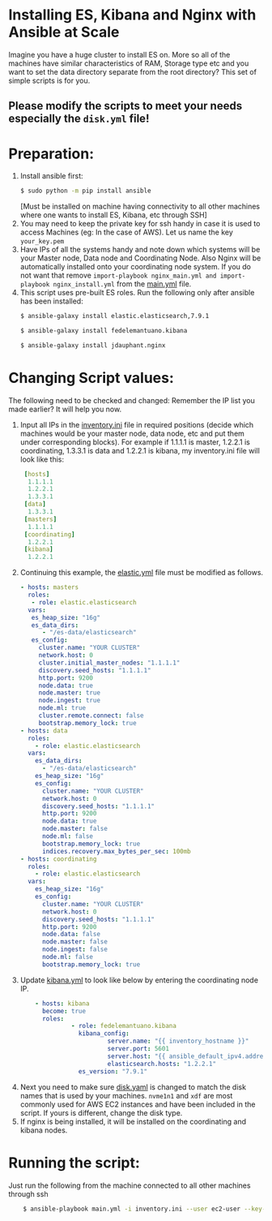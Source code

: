 # Installing ES, Kibana and Nginx with Ansible at Scale

Imagine you have a huge cluster to install ES on. More so all of the machines have similar characteristics of RAM, Storage type etc and you want to set the data directory separate from the root directory?
This set of simple scripts is for you.

## Please modify the scripts to meet your needs especially the `disk.yml` file!

# Preparation:
1. Install ansible first: 
    ``` sh
    $ sudo python -m pip install ansible
    ```
    [Must be installed on machine having connectivity to all other machines where one wants to install ES, Kibana, etc through SSH]
2. You may need to keep the private key for ssh handy in case it is used to access Machines (eg: In the case of AWS).  Let us name the key `your_key.pem`
3. Have IPs of all the systems handy and note down which systems will be your Master node, Data node and Coordinating Node. Also Nginx will be automatically installed onto your coordinating node system. If you do not want that remove `import-playbook nginx_main.yml and import-playbook nginx_install.yml` from the [main.yml](./main.yml) file.
4. This script uses pre-built ES roles. Run the following only after ansible has been installed:
    ``` sh
    $ ansible-galaxy install elastic.elasticsearch,7.9.1
    ```
    ``` sh
    $ ansible-galaxy install fedelemantuano.kibana
    ```
    ``` sh
    $ ansible-galaxy install jdauphant.nginx
    ```

# Changing Script values:
The following need to be checked and changed:
Remember the IP list you made earlier? It will help you now.

1. Input all IPs in the [inventory.ini](./inventory.ini) file in required positions (decide which machines would be your master node, data node, etc and put them under corresponding blocks). For example if 1.1.1.1 is master, 1.2.2.1 is coordinating, 1.3.3.1 is data and 1.2.2.1 is kibana, my inventory.ini file will look like this:
    ``` yaml
     [hosts]
      1.1.1.1
      1.2.2.1
      1.3.3.1
     [data]
      1.3.3.1
     [masters]
      1.1.1.1
     [coordinating]
      1.2.2.1
     [kibana]
      1.2.2.1
     ```
2. Continuing this example, the [elastic.yml](./elastic.yml) file must be modified as follows. 
    ``` yaml
    - hosts: masters
      roles:
       - role: elastic.elasticsearch
      vars:
       es_heap_size: "16g"
       es_data_dirs:
          - "/es-data/elasticsearch"
       es_config:
         cluster.name: "YOUR CLUSTER"
         network.host: 0
         cluster.initial_master_nodes: "1.1.1.1"
         discovery.seed_hosts: "1.1.1.1"
         http.port: 9200
         node.data: true
         node.master: true
         node.ingest: true
         node.ml: true
         cluster.remote.connect: false
         bootstrap.memory_lock: true
    - hosts: data
      roles:
        - role: elastic.elasticsearch
      vars:
        es_data_dirs:
          - "/es-data/elasticsearch"
        es_heap_size: "16g"
        es_config:
          cluster.name: "YOUR CLUSTER"
          network.host: 0
          discovery.seed_hosts: "1.1.1.1"
          http.port: 9200
          node.data: true
          node.master: false
          node.ml: false
          bootstrap.memory_lock: true
          indices.recovery.max_bytes_per_sec: 100mb
    - hosts: coordinating
      roles:
        - role: elastic.elasticsearch
      vars:
        es_heap_size: "16g"
        es_config:
          cluster.name: "YOUR CLUSTER"
          network.host: 0
          discovery.seed_hosts: "1.1.1.1"
          http.port: 9200
          node.data: false
          node.master: false
          node.ingest: false
          node.ml: false
          bootstrap.memory_lock: true
     ```
3. Update [kibana.yml](./kibana.yml) to look like below by entering the coordinating node IP. 
    ``` yaml
        - hosts: kibana
          become: true
          roles:
                  - role: fedelemantuano.kibana
                    kibana_config:
                            server.name: "{{ inventory_hostname }}"
                            server.port: 5601
                            server.host: "{{ ansible_default_ipv4.address }}"
                            elasticsearch.hosts: "1.2.2.1"
                    es_version: "7.9.1"
     ```
4. Next you need to make sure [disk.yaml](./disk.yml) is changed to match the disk names that is used by your machines. `nvme1n1` and `xdf` are most commonly used for AWS EC2 instances and have been included in the script. If yours is different, change the disk type.
5. If nginx is being installed, it will be installed on the coordinating and kibana nodes.

# Running the script:
Just run the following from the machine connected to all other machines through ssh
``` sh
    $ ansible-playbook main.yml -i inventory.ini --user ec2-user --key-file your_key.pem
